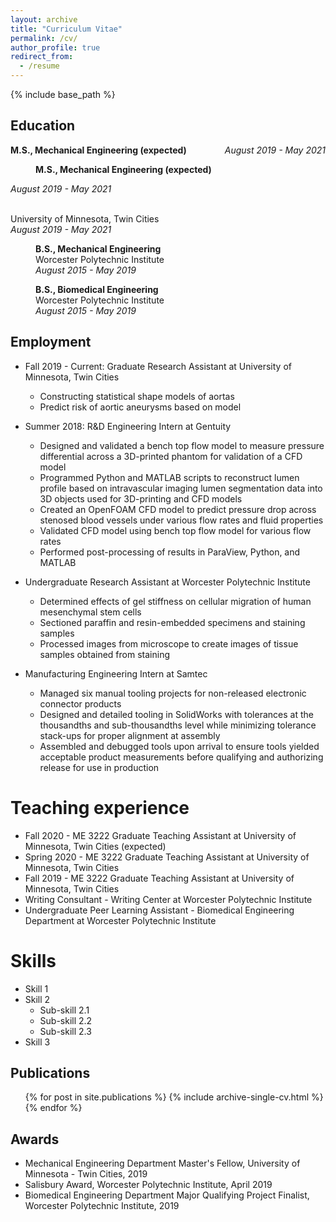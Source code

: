 ```yaml
---
layout: archive
title: "Curriculum Vitae"
permalink: /cv/
author_profile: true
redirect_from:
  - /resume
---
```


{% include base_path %}

## Education

<p style="text-align:left;">
    <b>M.S., Mechanical Engineering (expected)</b>
    <span style="float:right;">
        <i>August 2019 - May 2021</i>
    </span>
</p>

<p style="margin-left: 40px"><b>M.S., Mechanical Engineering (expected)</b>
<p style="margin-right: 40px"><i>August 2019 - May 2021</i></p>
<br>University of Minnesota, Twin Cities
<br><i>August 2019 - May 2021</i></p>

<p style="margin-left: 40px"><b>B.S., Mechanical Engineering</b>
<br>Worcester Polytechnic Institute
<br><i>August 2015 - May 2019</i></p>

<p style="margin-left: 40px"><b>B.S., Biomedical Engineering</b>
<br>Worcester Polytechnic Institute
<br><i>August 2015 - May 2019</i></p>

## Employment

* Fall 2019 - Current: Graduate Research Assistant at University of Minnesota, Twin Cities
  * Constructing statistical shape models of aortas
  * Predict risk of aortic aneurysms based on model

* Summer 2018: R&D Engineering Intern at Gentuity
  * Designed and validated a bench top flow model to measure pressure differential across a 3D-printed phantom for validation of a CFD model
  * Programmed Python and MATLAB scripts to reconstruct lumen profile based on intravascular imaging lumen segmentation data into 3D objects used for 3D-printing and CFD models
  * Created an OpenFOAM CFD model to predict pressure drop across stenosed blood vessels under various flow rates and fluid properties
  * Validated CFD model using bench top flow model for various flow rates
  * Performed post-processing of results in ParaView, Python, and MATLAB
  
* Undergraduate Research Assistant at Worcester Polytechnic Institute
  * Determined effects of gel stiffness on cellular migration of human mesenchymal stem cells
  * Sectioned paraffin and resin-embedded specimens and staining samples
  * Processed images from microscope to create images of tissue samples obtained from staining

* Manufacturing Engineering Intern at Samtec
  * Managed six manual tooling projects for non-released electronic connector products
  * Designed and detailed tooling in SolidWorks with tolerances at the thousandths and sub-thousandths level while minimizing tolerance stack-ups for proper alignment at assembly
  * Assembled and debugged tools upon arrival to ensure tools yielded acceptable product measurements before qualifying and authorizing release for use in production

Teaching experience
======
* Fall 2020 - ME 3222 Graduate Teaching Assistant at University of Minnesota, Twin Cities (expected)
* Spring 2020 - ME 3222 Graduate Teaching Assistant at University of Minnesota, Twin Cities
* Fall 2019 - ME 3222 Graduate Teaching Assistant at University of Minnesota, Twin Cities
* Writing Consultant - Writing Center at Worcester Polytechnic Institute
* Undergraduate Peer Learning Assistant - Biomedical Engineering Department at Worcester Polytechnic Institute

Skills
======
* Skill 1
* Skill 2
  * Sub-skill 2.1
  * Sub-skill 2.2
  * Sub-skill 2.3
* Skill 3

## Publications

  <ul>{% for post in site.publications %}
    {% include archive-single-cv.html %}
  {% endfor %}</ul>
 
## Awards

* Mechanical Engineering Department Master's Fellow, University of Minnesota - Twin Cities, 2019
* Salisbury Award, Worcester Polytechnic Institute, April 2019
* Biomedical Engineering Department Major Qualifying Project Finalist, Worcester Polytechnic Institute, 2019
